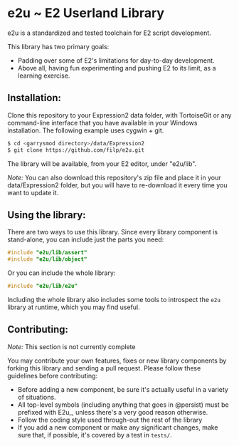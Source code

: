 
# e2u ~ E2 Userland Library

e2u is a standardized and tested toolchain for E2 script development.

This library has two primary goals:

* Padding over some of E2's limitations for day-to-day development.
* Above all, having fun experimenting and pushing E2 to its limit,
  as a learning exercise.

## Installation:

Clone this repository to your Expression2 data folder, with TortoiseGit
or any command-line interface that you have available in your Windows
installation. The following example uses cygwin + git.

```bash
$ cd <garrysmod directory>/data/Expression2
$ git clone https://github.com/filp/e2u.git
```

The library will be available, from your E2 editor, under "e2u/lib".

*Note:* You can also download this repository's zip file and place
it in your data/Expression2 folder, but you will have to re-download
it every time you want to update it.

## Using the library:

There are two ways to use this library. Since every library component
is stand-alone, you can include just the parts you need:


```C
#include "e2u/lib/assert"
#include "e2u/lib/object"
```

Or you can include the whole library:

```C
#include "e2u/lib/e2u"
```

Including the whole library also includes some tools to introspect the
`e2u` library at runtime, which you may find useful.


## Contributing:

*Note:* This section is not currently complete

You may contribute your own features, fixes or new library components
by forking this library and sending a pull request. Please follow
these guidelines before contributing:

* Before adding a new component, be sure it's actually useful in
  a variety of situations.
* All top-level symbols (including anything that goes in @persist) must
  be prefixed with E2u_<component-identifier>, unless there's a very
  good reason otherwise.
* Follow the coding style used through-out the rest of the library
* If you add a new component or make any significant changes, make
  sure that, if possible, it's covered by a test in `tests/`.
